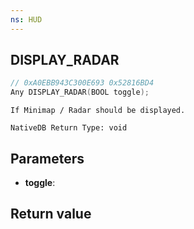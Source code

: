 ```yaml
---
ns: HUD
---
```

## DISPLAY_RADAR

```c
// 0xA0EBB943C300E693 0x52816BD4
Any DISPLAY_RADAR(BOOL toggle);
```

```
If Minimap / Radar should be displayed.  
```

```
NativeDB Return Type: void
```

## Parameters
* **toggle**: 

## Return value
